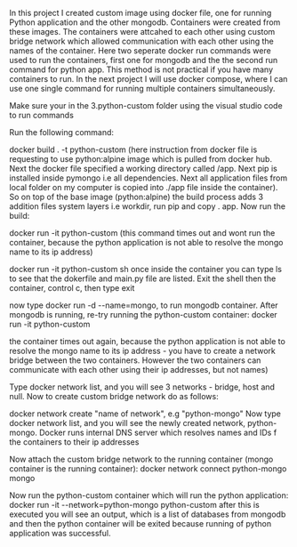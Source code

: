 In this project I created custom image using docker file, one for running Python application and the other mongodb. Containers were created from these images. The containers were attcahed to each other using custom bridge network which allowed communication with each other using the names of the container. Here two seperate docker run commands were used to run the containers, first one for mongodb and the the second run command for python app. This method is not practical if you have many containers to run. In the next project I will use docker compose, where I can use one single command for running multiple containers simultaneously.

Make sure your in the 3.python-custom folder using the visual studio code to run commands

Run the following command:

docker build . -t python-custom (here instruction from docker file is requesting to use python:alpine image which is pulled from docker hub. Next the docker file specified a working directory called /app. Next pip is installed inside pymongo i.e all dependencies. Next all application files from local folder on my computer is copied into ./app file inside the container). So on top of the base image (python:alpine) the build process adds 3 addition files system layers i.e workdir, run pip and copy . app. Now run the build:

docker run -it python-custom (this command times out and wont run the container, because the python application is not able to resolve the mongo name to its ip address)

docker run -it python-custom sh
once inside the container you can type ls to see that the dokerfile and main.py file are listed. Exit the shell then the container, control c, then type exit

now type docker run -d --name=mongo, to run mongodb container. After mongodb is running, re-try running the python-custom container:
docker run -it python-custom

the container times out again, because the python application is not able to resolve the mongo name to its ip address - you have to create a network bridge between the two containers. However the two containers can communicate with each other using their ip addresses, but not names)

Type docker network list, and you will see 3 networks - bridge, host and null.
Now to create custom bridge network do as follows:

docker network create "name of network", e.g "python-mongo"
Now type docker network list, and you will see the newly created network, python-mongo. Docker runs internal DNS server which resolves names and IDs f the containers to their ip addresses

Now attach the custom bridge network to the running container (mongo container is the running container):
docker network connect python-mongo mongo

Now run the python-custom container which will run the python application:
docker run -it --network=python-mongo python-custom
after this is executed you will see an output, which is a list of databases from mongodb and then the python container will be exited because running of python application was successful.
